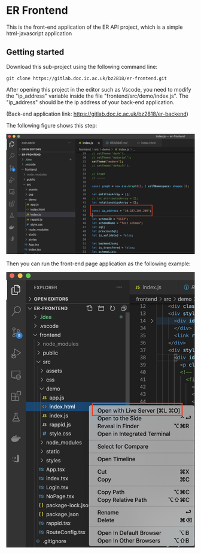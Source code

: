 # ER Frontend

This is the front-end application of the ER API project, which is a simple
html-javascript application

## Getting started

Download this sub-project using the following command line:
```
git clone https://gitlab.doc.ic.ac.uk/bz2818/er-frontend.git
```

After opening this project in the editor such as Vscode, you need to
modify the "ip_address" variable inside the file "frontend/src/demo/index.js".
The "ip_address" should be the ip address of your back-end application.

(Back-end application link: https://gitlab.doc.ic.ac.uk/bz2818/er-backend)

The following figure shows this step:

![Architecture](images/changeIPToYourOwnIPAddress.png)

Then you can run the front-end page application as the following example:

![Architecture](images/front-end.png)

